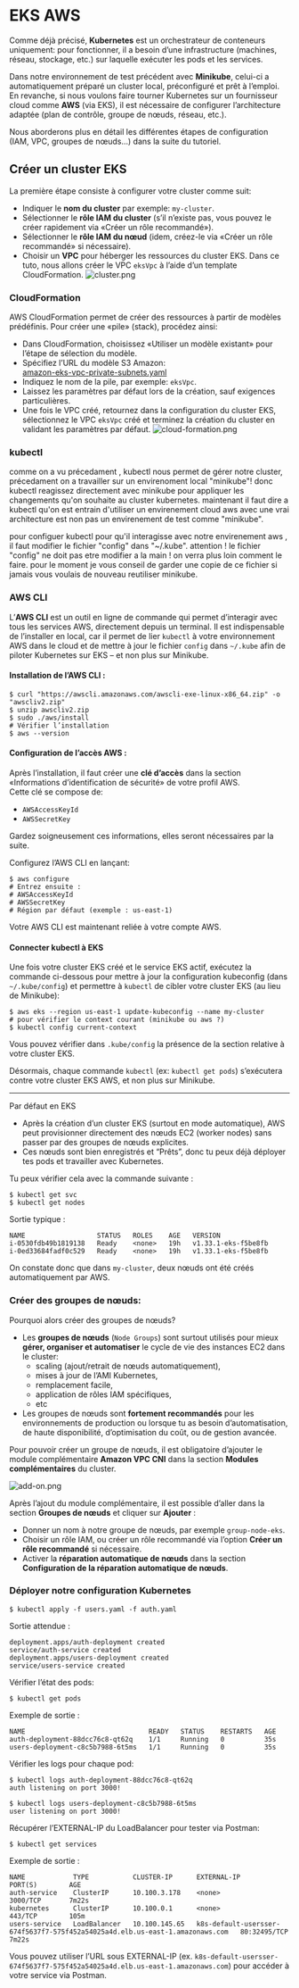 # EKS AWS

Comme déjà précisé, **Kubernetes** est un orchestrateur de conteneurs uniquement: pour fonctionner, il a besoin d’une infrastructure (machines, réseau, stockage, etc.) sur laquelle exécuter les pods et les services.

Dans notre environnement de test précédent avec **Minikube**, celui-ci a automatiquement préparé un cluster local, préconfiguré et prêt à l’emploi.  
En revanche, si nous voulons faire tourner Kubernetes sur un fournisseur cloud comme **AWS** (via EKS), il est nécessaire de configurer l’architecture adaptée (plan de contrôle, groupe de nœuds, réseau, etc.).

Nous aborderons plus en détail les différentes étapes de configuration (IAM, VPC, groupes de nœuds…) dans la suite du tutoriel.

## Créer un cluster EKS

La première étape consiste à configurer votre cluster comme suit:
- Indiquer le **nom du cluster** par exemple: `my-cluster`.
- Sélectionner le **rôle IAM du cluster** (s’il n’existe pas, vous pouvez le créer rapidement via «Créer un rôle recommandé»).
- Sélectionner le **rôle IAM du nœud** (idem, créez-le via «Créer un rôle recommandé» si nécessaire).
- Choisir un **VPC** pour héberger les ressources du cluster EKS. Dans ce tuto, nous allons créer le VPC `eksVpc` à l’aide d’un template CloudFormation.
![cluster.png](images/cluster.png)

### CloudFormation

AWS CloudFormation permet de créer des ressources à partir de modèles prédéfinis.
Pour créer une «pile» (stack), procédez ainsi:
- Dans CloudFormation, choisissez «Utiliser un modèle existant» pour l’étape de sélection du modèle.
- Spécifiez l’URL du modèle S3 Amazon:  
  [amazon-eks-vpc-private-subnets.yaml](https://s3.us-west-2.amazonaws.com/amazon-eks/cloudformation/2020-10-29/amazon-eks-vpc-private-subnets.yaml)
- Indiquez le nom de la pile, par exemple: `eksVpc`.
- Laissez les paramètres par défaut lors de la création, sauf exigences particulières.
- Une fois le VPC créé, retournez dans la configuration du cluster EKS, sélectionnez le VPC `eksVpc` créé et terminez la création du cluster en validant les paramètres par défaut.
![cloud-formation.png](images/cloud-formation.png)

### kubectl
comme on a vu précedament , kubectl nous permet de gérer notre cluster, précedament on a travailler sur un envirenoment local "minikube"! 
donc kubectl reagissez directement avec minikube pour appliquer les changements qu'on souhaite au cluster kubernetes.
maintenant il faut dire a kubectl qu'on est entrain d'utiliser un envirenement cloud aws avec une vrai architecture est non pas un envirenement de test comme "minikube".

pour configuer kubectl pour qu'il interagisse avec notre envirenement aws , il faut modifier le fichier "config" dans "~/.kube".
attention ! le fichier "config" ne doit pas etre modifier a la main ! on verra plus loin comment le faire. pour le moment je vous conseil de garder une copie de ce fichier si jamais vous voulais de nouveau reutiliser minikube.

### AWS CLI

L’**AWS CLI** est un outil en ligne de commande qui permet d’interagir avec tous les services AWS, directement depuis un terminal.
Il est indispensable de l’installer en local, car il permet de lier `kubectl` à votre environnement AWS dans le cloud et de mettre à jour le fichier `config` dans `~/.kube` afin de piloter Kubernetes sur EKS – et non plus sur Minikube.

#### Installation de l’AWS CLI :

```
$ curl "https://awscli.amazonaws.com/awscli-exe-linux-x86_64.zip" -o "awscliv2.zip"
$ unzip awscliv2.zip
$ sudo ./aws/install
# Vérifier l’installation
$ aws --version
```

#### Configuration de l’accès AWS :

Après l’installation, il faut créer une **clé d’accès** dans la section «Informations d’identification de sécurité» de votre profil AWS.  
Cette clé se compose de:
- `AWSAccessKeyId`
- `AWSSecretKey`

Gardez soigneusement ces informations, elles seront nécessaires par la suite.

Configurez l’AWS CLI en lançant:

```
$ aws configure
# Entrez ensuite :
# AWSAccessKeyId
# AWSSecretKey
# Région par défaut (exemple : us-east-1)
```

Votre AWS CLI est maintenant reliée à votre compte AWS.

#### Connecter kubectl à EKS

Une fois votre cluster EKS créé et le service EKS actif, exécutez la commande ci-dessous pour mettre à jour la configuration kubeconfig (dans `~/.kube/config`) et permettre à `kubectl` de cibler votre cluster EKS (au lieu de Minikube):

```
$ aws eks --region us-east-1 update-kubeconfig --name my-cluster
# pour vérifier le context courant (minikube ou aws ?)
$ kubectl config current-context
```

Vous pouvez vérifier dans `.kube/config` la présence de la section relative à votre cluster EKS.

Désormais, chaque commande `kubectl` (ex: `kubectl get pods`) s’exécutera contre votre cluster EKS AWS, et non plus sur Minikube.

---

Par défaut en EKS
- Après la création d’un cluster EKS (surtout en mode automatique), AWS peut provisionner directement des nœuds EC2 (worker nodes) sans passer par des groupes de nœuds explicites.
- Ces nœuds sont bien enregistrés et “Prêts”, donc tu peux déjà déployer tes pods et travailler avec Kubernetes.

Tu peux vérifier cela avec la commande suivante :
```
$ kubectl get svc
$ kubectl get nodes
```
Sortie typique :
```
NAME                  STATUS   ROLES    AGE   VERSION
i-0530fdb49b1819138   Ready    <none>   19h   v1.33.1-eks-f5be8fb
i-0ed33684fadf0c529   Ready    <none>   19h   v1.33.1-eks-f5be8fb
```
On constate donc que dans `my-cluster`, deux nœuds ont été créés automatiquement par AWS.

### Créer des groupes de nœuds:
Pourquoi alors créer des groupes de nœuds?
- Les **groupes de nœuds** (`Node Groups`) sont surtout utilisés pour mieux **gérer, organiser et automatiser** le cycle de vie des instances EC2 dans le cluster:
    - scaling (ajout/retrait de nœuds automatiquement),
    - mises à jour de l’AMI Kubernetes,
    - remplacement facile,
    - application de rôles IAM spécifiques,
    - etc
- Les groupes de nœuds sont **fortement recommandés** pour les environnements de production ou lorsque tu as besoin d’automatisation, de haute disponibilité, d’optimisation du coût, ou de gestion avancée.

Pour pouvoir créer un groupe de nœuds, il est obligatoire d’ajouter le module complémentaire **Amazon VPC CNI** dans la section **Modules complémentaires** du cluster.

![add-on.png](images/add-on.png)

Après l’ajout du module complémentaire, il est possible d’aller dans la section **Groupes de nœuds** et cliquer sur **Ajouter** :

- Donner un nom à notre groupe de nœuds, par exemple `group-node-eks`.
- Choisir un rôle IAM, ou créer un rôle recommandé via l’option **Créer un rôle recommandé** si nécessaire.
- Activer la **réparation automatique de nœuds** dans la section **Configuration de la réparation automatique de nœuds**.

### Déployer notre configuration Kubernetes

```
$ kubectl apply -f users.yaml -f auth.yaml
```
Sortie attendue :
```
deployment.apps/auth-deployment created
service/auth-service created
deployment.apps/users-deployment created
service/users-service created
```

Vérifier l’état des pods:
```
$ kubectl get pods
```
Exemple de sortie :
```
NAME                               READY   STATUS    RESTARTS   AGE
auth-deployment-88dcc76c8-qt62q    1/1     Running   0          35s
users-deployment-c8c5b7988-6t5ms   1/1     Running   0          35s
```

Vérifier les logs pour chaque pod:
```
$ kubectl logs auth-deployment-88dcc76c8-qt62q
auth listening on port 3000!
```

```
$ kubectl logs users-deployment-c8c5b7988-6t5ms
user listening on port 3000!
```

Récupérer l’EXTERNAL-IP du LoadBalancer pour tester via Postman:
```
$ kubectl get services
```
Exemple de sortie :
```
NAME            TYPE           CLUSTER-IP      EXTERNAL-IP                                                                    PORT(S)        AGE
auth-service    ClusterIP      10.100.3.178    <none>                                                                         3000/TCP       7m22s
kubernetes      ClusterIP      10.100.0.1      <none>                                                                         443/TCP        105m
users-service   LoadBalancer   10.100.145.65   k8s-default-usersser-674f5637f7-575f452a54025a4d.elb.us-east-1.amazonaws.com   80:32495/TCP   7m22s
```

Vous pouvez utiliser l’URL sous EXTERNAL-IP (ex. `k8s-default-usersser-674f5637f7-575f452a54025a4d.elb.us-east-1.amazonaws.com`) pour accéder à votre service via Postman.
